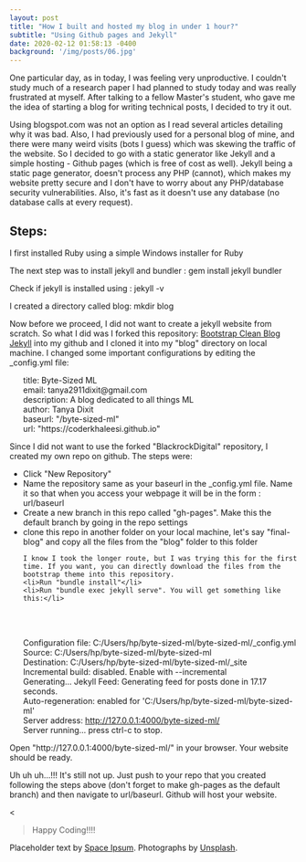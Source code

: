 ```yaml
---
layout: post
title: "How I built and hosted my blog in under 1 hour?"
subtitle: "Using Github pages and Jekyll"
date: 2020-02-12 01:58:13 -0400
background: '/img/posts/06.jpg'
---
```


<p>One particular day, as in today, I was feeling very unproductive. I couldn't study much of a research paper I had planned to study today and was really frustrated at myself. After talking to a fellow Master's student, who gave me the idea of starting a blog for writing technical posts, I decided to try it out.</p>

<p>Using blogspot.com was not an option as I read several articles detailing why it was bad. Also, I had previously used for a personal blog of mine, and there were many weird visits (bots I guess) which was skewing the traffic of the website. So I decided to go with a static generator like Jekyll and a simple hosting - Github pages (which is free of cost as well). Jekyll being a static page generator, doesn't process any PHP (cannot), which makes my website pretty secure and I don't have to worry about any PHP/database security vulnerabilities. Also, it's fast as it doesn't use any database (no database calls at every request).</p>

<h2 class="section-heading">Steps:</h2>

<p>I first installed Ruby using a simple Windows installer for Ruby</p>
<p>The next step was to install jekyll and bundler : gem install jekyll bundler</p>
<p>Check if jekyll is installed using : jekyll -v</p>
<p>I created a directory called blog: mkdir blog</p>
<p>Now before we proceed, I did not want to create a jekyll website from scratch. So what I did was I forked this repository: <a href="https://github.com/BlackrockDigital/startbootstrap-clean-blog-jekyll">Bootstrap Clean Blog Jekyll</a> into my github and I cloned it into my "blog" directory on local machine. I changed some important configurations by editing the _config.yml file:

<ul>
title:              Byte-Sized ML
<br>
email:              tanya2911dixit@gmail.com
<br>
description:        A blog dedicated to all things ML
<br>
author:             Tanya Dixit
<br>
baseurl:            "/byte-sized-ml"
<br>
url:                "https://coderkhaleesi.github.io"
</ul>
</p>
<p>Since I did not want to use the forked "BlackrockDigital" repository, I created my own repo on github. The steps were:

<ul>
    <li>Click "New Repository"</li>
    <li>Name the repository same as your baseurl in the _config.yml file. Name it so that when you access your webpage it will be in the form : url/baseurl </li>
    <li>Create a new branch in this repo called "gh-pages". Make this the default branch by going in the repo settings</li>
    <li>clone this repo in another folder on your local machine, let's say "final-blog" and copy all the files from the "blog" folder to this folder</li>

    I know I took the longer route, but I was trying this for the first time. If you want, you can directly download the files from the bootstrap theme into this repository.
    <li>Run "bundle install"</li>
    <li>Run "bundle exec jekyll serve". You will get something like this:</li>


<br>
<br>

Configuration file: C:/Users/hp/byte-sized-ml/byte-sized-ml/_config.yml
<br>
            Source: C:/Users/hp/byte-sized-ml/byte-sized-ml
<br>
       Destination: C:/Users/hp/byte-sized-ml/byte-sized-ml/_site
<br>
 Incremental build: disabled. Enable with --incremental
 <br>
      Generating...
       Jekyll Feed: Generating feed for posts
                           done in 17.17 seconds.
<br>
 Auto-regeneration: enabled for 'C:/Users/hp/byte-sized-ml/byte-sized-ml'
 <br>
    Server address: http://127.0.0.1:4000/byte-sized-ml/
    <br>
  Server running... press ctrl-c to stop.
  <br>

</ul>
Open "http://127.0.0.1:4000/byte-sized-ml/" in your browser. Your website should be ready.

</p>

<p>Uh uh uh...!!! It's still not up. Just push to your repo that you created following the steps above (don't forget to make gh-pages as the default branch) and then navigate to url/baseurl. Github will host your website.</p>

<

<blockquote class="blockquote">Happy Coding!!!!</blockquote>



<p>Placeholder text by <a href="http://spaceipsum.com/">Space Ipsum</a>. Photographs by <a href="https://unsplash.com/">Unsplash</a>.</p>
